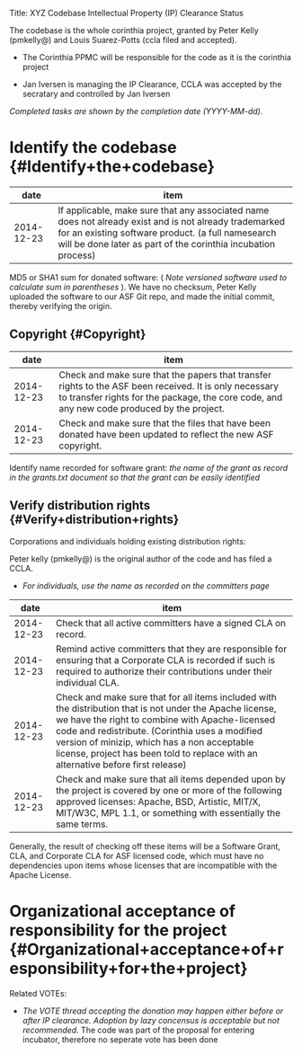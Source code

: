 Title: XYZ Codebase Intellectual Property (IP) Clearance Status


The codebase is the whole corinthia project, granted by Peter Kelly (pmkelly@) and Louis Suarez-Potts (ccla filed and accepted).



- The Corinthia PPMC will be responsible for the code as it is the corinthia project


- Jan Iversen is managing the IP Clearance, CCLA was accepted by the secratary and controlled by Jan Iversen

 _Completed tasks are shown by the completion date (YYYY-MM-dd)._ 


# Identify the codebase {#Identify+the+codebase}

| date | item |
|------|------|
| 2014-12-23 | If applicable, make sure that any associated name does not already exist and is not already trademarked for an existing software product. (a full namesearch will be done later as part of the corinthia incubation process) |

MD5 or SHA1 sum for donated software: ( _Note versioned software used to calculate sum in parentheses_ ). We have no checksum, Peter Kelly uploaded the software to our ASF Git repo, and made the initial commit, thereby verifying the origin.


## Copyright {#Copyright}

| date | item |
|------|------|
| 2014-12-23 | Check and make sure that the papers that transfer rights to the ASF been received. It is only necessary to transfer rights for the package, the core code, and any new code produced by the project. |
| 2014-12-23 | Check and make sure that the files that have been donated have been updated to reflect the new ASF copyright. |

Identify name recorded for software grant: _the name of the grant as record in the grants.txt document so that the grant can be easily identified_ 


## Verify distribution rights {#Verify+distribution+rights}

Corporations and individuals holding existing distribution rights:


Peter kelly (pmkelly@) is the original author of the code and has filed a CCLA.



-  _For individuals, use the name as recorded on the committers page_ 

| date | item |
|------|------|
| 2014-12-23 | Check that all active committers have a signed CLA on record. |
| 2014-12-23 | Remind active committers that they are responsible for ensuring that a Corporate CLA is recorded if such is required to authorize their contributions under their individual CLA. |
| 2014-12-23 | Check and make sure that for all items included with the distribution that is not under the Apache license, we have the right to combine with Apache-licensed code and redistribute. (Corinthia uses a modified version of minizip, which has a non acceptable license, project has been told to replace with an alternative before first release) |
| 2014-12-23 | Check and make sure that all items depended upon by the project is covered by one or more of the following approved licenses: Apache, BSD, Artistic, MIT/X, MIT/W3C, MPL 1.1, or something with essentially the same terms. |

Generally, the result of checking off these items will be a Software Grant, CLA, and Corporate CLA for ASF licensed code, which must have no dependencies upon items whose licenses that are incompatible with the Apache License.


# Organizational acceptance of responsibility for the project {#Organizational+acceptance+of+responsibility+for+the+project}

Related VOTEs:



-  _The VOTE thread accepting the donation may happen either before or after IP clearance. Adoption by lazy concensus is acceptable but not recommended._ The code was part of the proposal for entering incubator, therefore no seperate vote has been done
